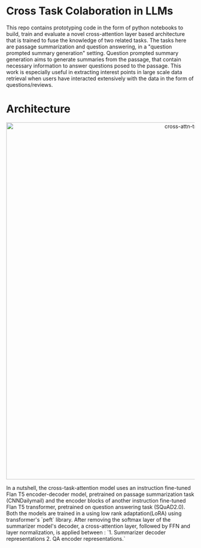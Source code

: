 # Cross Task Colaboration in LLMs
This repo contains prototyping code in the form of python notebooks to build, train and evaluate a novel cross-attention layer based architecture that is trained to fuse the knowledge of two related tasks. The tasks here are passage summarization and question answering, in a "question prompted summary generation" setting. Question prompted summary generation aims to generate summaries from the passage, that contain necessary information to answer questions posed to the passage. This work is especially useful in extracting interest points in large scale data retrieval when users have interacted extensively with the data in the form of questions/reviews.

# Architecture
<p align="center">
  <img width="955" alt="cross-attn-training" src="https://github.com/iwinterknight/LLMs_Cross_Task_Colab/assets/37212007/406113f0-fedd-4b5b-9e6b-19327c29a7f2">
</p>
In a nutshell, the cross-task-attention model uses an instruction fine-tuned Flan T5 encoder-decoder model, pretrained on passage summarization task (CNNDailymail) and the encoder blocks of another instruction fine-tuned Flan T5 transformer, pretrained on question answering task (SQuAD2.0). Both the models are trained in a using low rank adaptation(LoRA) using transformer's `peft` library. After removing the softmax layer of the summarizer model's decoder, a cross-attention layer, followed by FFN and layer normalization, is applied between :
`1. Summarizer decoder representations
2. QA encoder representations.`
